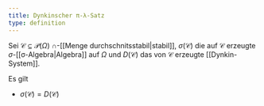 ```yaml
---
title: Dynkinscher π-λ-Satz
type: definition
---
```


Sei $\mathcal{C} \subseteq \mathcal{P}(\Omega)$ $\cap$-[[Menge durchschnitsstabil|stabil]], $\sigma(\mathcal{C})$ die auf $\mathcal{C}$ erzeugte $\sigma$-[[σ-Algebra|Algebra]] auf $\Omega$ und $D(\mathcal{C})$ das von $\mathcal{C}$ erzeugte [[Dynkin-System]].

Es gilt
- $\sigma(\mathcal{C}) = D(\mathcal{C})$